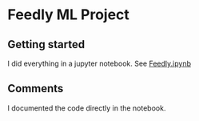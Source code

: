# Feedly ML Project

## Getting started

I did everything in a jupyter notebook. 
See [Feedly.ipynb](https://github.com/clementpiat/FeedlyProject/blob/master/Feedly.ipynb)

## Comments

I documented the code directly in the notebook.
